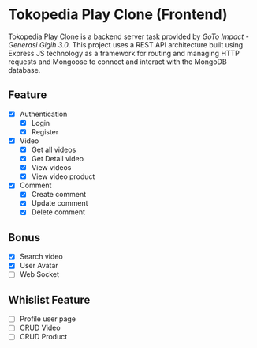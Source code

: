 # Tokopedia Play Clone (Frontend)

Tokopedia Play Clone is a backend server task provided by *GoTo Impact - Generasi Gigih 3.0*. This project uses a REST API architecture built using Express JS technology as a framework for routing and managing HTTP requests and Mongoose to connect and interact with the MongoDB database.

## Feature

- [x] Authentication
  - [x] Login
  - [x] Register
- [x] Video
  - [x] Get all videos
  - [x] Get Detail video
  - [x] View videos 
  - [x] View video product 
- [x] Comment
  - [x] Create comment
  - [x] Update comment
  - [x] Delete comment 

## Bonus

- [x] Search video
- [x] User Avatar
- [ ] Web Socket

## Whislist Feature

- [ ] Profile user page
- [ ] CRUD Video
- [ ] CRUD Product